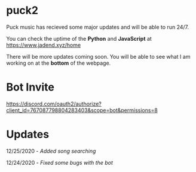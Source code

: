 # **puck2**



Puck music has recieved some major updates and will be able to run 24/7.   

You can check the uptime of the **Python** and **JavaScript** at https://www.jadend.xyz/home  

There will be more updates coming soon. You will be able to see what I am working on at the **bottom** of the webpage.  

# Bot Invite

https://discord.com/oauth2/authorize?client_id=767087798804283403&scope=bot&permissions=8


# Updates

12/25/2020 - *Added song searching*

12/24/2020 - *Fixed some bugs with the bot*
